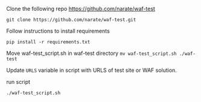 Clone the following repo
https://github.com/narate/waf-test

```git clone https://github.com/narate/waf-test.git```

Follow instructions to install requirements

```pip install -r requirements.txt```

Move waf-test_script.sh in waf-test directory
```mv waf-test_script.sh ./waf-test```

Update `URLS` variable in script with URLS of test site or WAF solution.


run script

```./waf-test_script.sh```
